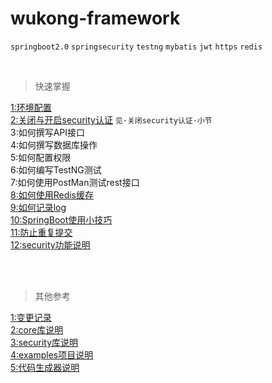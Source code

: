 wukong-framework
===


`springboot2.0` `springsecurity` `testng`  `mybatis` `jwt` `https` `redis`

<br>

>快速掌握

[1:环境配置](reference/readme.md "开打环境配置文档")<br>
[2:关闭与开启security认证](reference/tip.md) `见·关闭security认证·小节`   <br>
3:如何撰写API接口<br>
4:如何撰写数据库操作<br>
5:如何配置权限<br>
6:如何编写TestNG测试<br>
7:如何使用PostMan测试rest接口<br>
[8:如何使用Redis缓存](reference/redis.md)<br>
[9:如何记录log](reference/uselog.md)<br>
[10:SpringBoot使用小技巧](reference/tip.md)<br>
[11:防止重复提交](reference/preventrepeat.md)<br>
[12:security功能说明](reference/security.md)<br>

<br>
<br>

>其他参考

[1:变更记录](reference/log.md "开打变更记录文档")<br>
[2:core库说明](wukong-core/readme.md )<br>
[3:security库说明](wukong-security/readme.md )<br>
[4:examples项目说明](wukong-examples/readme.md )<br>
[5:代码生成器说明](wukong-generator/readme.md )<br>


<br>

